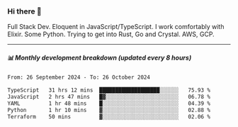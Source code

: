 ### Hi there 👋

Full Stack Dev. Eloquent in JavaScript/TypeScript. I work comfortably with Elixir. Some Python. Trying to get into Rust, Go and Crystal. AWS, GCP.

***

##### 📊 Monthly development breakdown (updated every 8 hours)

<!--START_SECTION:waka-->

```txt
From: 26 September 2024 - To: 26 October 2024

TypeScript   31 hrs 12 mins  ███████████████████░░░░░░   75.93 %
JavaScript   2 hrs 47 mins   █▓░░░░░░░░░░░░░░░░░░░░░░░   06.78 %
YAML         1 hr 48 mins    █░░░░░░░░░░░░░░░░░░░░░░░░   04.39 %
Python       1 hr 10 mins    ▓░░░░░░░░░░░░░░░░░░░░░░░░   02.88 %
Terraform    50 mins         ▓░░░░░░░░░░░░░░░░░░░░░░░░   02.06 %
```

<!--END_SECTION:waka-->
